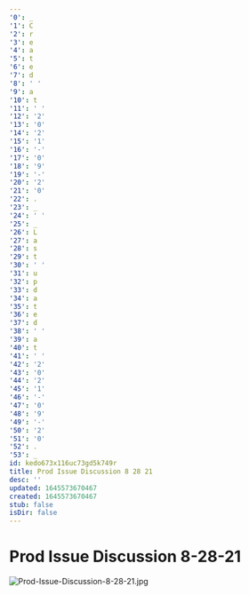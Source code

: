 ```yaml
---
'0': _
'1': C
'2': r
'3': e
'4': a
'5': t
'6': e
'7': d
'8': ' '
'9': a
'10': t
'11': ' '
'12': '2'
'13': '0'
'14': '2'
'15': '1'
'16': '-'
'17': '0'
'18': '9'
'19': '-'
'20': '2'
'21': '0'
'22': .
'23': _
'24': ' '
'25': _
'26': L
'27': a
'28': s
'29': t
'30': ' '
'31': u
'32': p
'33': d
'34': a
'35': t
'36': e
'37': d
'38': ' '
'39': a
'40': t
'41': ' '
'42': '2'
'43': '0'
'44': '2'
'45': '1'
'46': '-'
'47': '0'
'48': '9'
'49': '-'
'50': '2'
'51': '0'
'52': .
'53': _
id: kedo673x116uc73gd5k749r
title: Prod Issue Discussion 8 28 21
desc: ''
updated: 1645573670467
created: 1645573670467
stub: false
isDir: false
---
```


# Prod Issue Discussion 8-28-21


![Prod-Issue-Discussion-8-28-21.jpg](/assets/prod-issue-discussion-8-28-21-4umton5xkpos.jpg)

